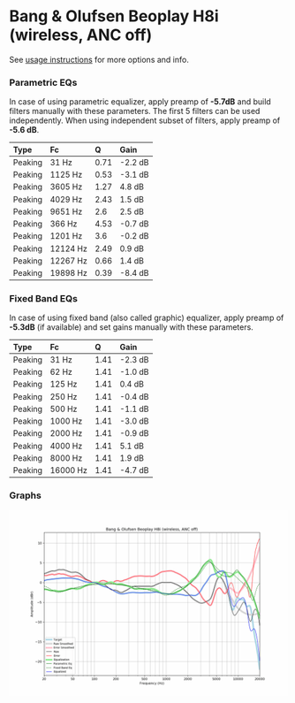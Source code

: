 # Bang & Olufsen Beoplay H8i (wireless, ANC off)
See [usage instructions](https://github.com/jaakkopasanen/AutoEq#usage) for more options and info.

### Parametric EQs
In case of using parametric equalizer, apply preamp of **-5.7dB** and build filters manually
with these parameters. The first 5 filters can be used independently.
When using independent subset of filters, apply preamp of **-5.6 dB**.

| Type    | Fc       |    Q | Gain    |
|:--------|:---------|:-----|:--------|
| Peaking | 31 Hz    | 0.71 | -2.2 dB |
| Peaking | 1125 Hz  | 0.53 | -3.1 dB |
| Peaking | 3605 Hz  | 1.27 | 4.8 dB  |
| Peaking | 4029 Hz  | 2.43 | 1.5 dB  |
| Peaking | 9651 Hz  | 2.6  | 2.5 dB  |
| Peaking | 366 Hz   | 4.53 | -0.7 dB |
| Peaking | 1201 Hz  | 3.6  | -0.2 dB |
| Peaking | 12124 Hz | 2.49 | 0.9 dB  |
| Peaking | 12267 Hz | 0.66 | 1.4 dB  |
| Peaking | 19898 Hz | 0.39 | -8.4 dB |

### Fixed Band EQs
In case of using fixed band (also called graphic) equalizer, apply preamp of **-5.3dB**
(if available) and set gains manually with these parameters.

| Type    | Fc       |    Q | Gain    |
|:--------|:---------|:-----|:--------|
| Peaking | 31 Hz    | 1.41 | -2.3 dB |
| Peaking | 62 Hz    | 1.41 | -1.0 dB |
| Peaking | 125 Hz   | 1.41 | 0.4 dB  |
| Peaking | 250 Hz   | 1.41 | -0.4 dB |
| Peaking | 500 Hz   | 1.41 | -1.1 dB |
| Peaking | 1000 Hz  | 1.41 | -3.0 dB |
| Peaking | 2000 Hz  | 1.41 | -0.9 dB |
| Peaking | 4000 Hz  | 1.41 | 5.1 dB  |
| Peaking | 8000 Hz  | 1.41 | 1.9 dB  |
| Peaking | 16000 Hz | 1.41 | -4.7 dB |

### Graphs
![](./Bang%20&%20Olufsen%20Beoplay%20H8i%20(wireless,%20ANC%20off).png)